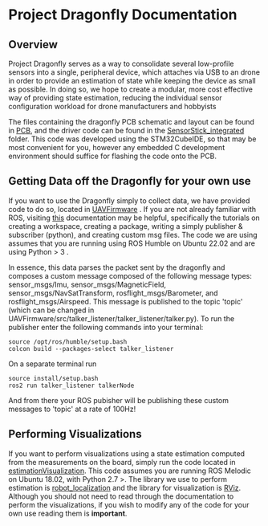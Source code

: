 # Project Dragonfly Documentation

## Overview 

Project Dragonfly serves as a way to consolidate several low-profile sensors into a single, peripheral device, which attaches via USB to an drone in order to provide an estimation of state while keeping the device as small as possible. In doing so, we hope to create a modular, more cost effective way of providing state estimation, reducing the individual sensor configuration workload for drone manufacturers and hobbyists

The files containing the dragonfly PCB schematic and layout can be found in [PCB](https://github.com/markoristicc/Sensor_Stick/tree/prod/PCB), and the driver code can be found in the [SensorStick_integrated](https://github.com/markoristicc/Sensor_Stick/tree/prod/SensorStick_integrated) folder. This code was developed using the STM32CubeIDE, so that may be most convenient for you, however any embedded C development environment should suffice for flashing the code onto the PCB.  

## Getting Data off the Dragonfly for your own use

If you want to use the Dragonfly simply to collect data, we have provided code to do so, located in [UAVFirmware](https://github.com/markoristicc/Sensor_Stick/tree/prod/UAVFirmware) . If you are not already familiar with ROS, visiting [this](https://docs.ros.org/en/humble/Tutorials.html) documentation may be helpful, specifically the tutorials on creating a workspace, creating a package, writing a simply publisher & subscriber (python), and creating custom msg files. The code we are using assumes that you are running using ROS Humble on Ubuntu 22.02 and are using Python > 3 . 

In essence, this data parses the packet sent by the dragonfly and composes a custom message composed of the following message types: sensor_msgs/Imu, sensor_msgs/MagneticField, sensor_msgs/NavSatTransform, rosflight_msgs/Barometer, and rosflight_msgs/Airspeed. This message is published to the topic 'topic' (which can be changed in UAVFirmware/src/talker_listener/talker_listener/talker.py). To run the publisher enter the following commands into your terminal:

```
source /opt/ros/humble/setup.bash
colcon build --packages-select talker_listener 
```
On a separate terminal run
```
source install/setup.bash
ros2 run talker_listener talkerNode
```

And from there your ROS pubisher will be publishing these custom messages to 'topic' at a rate of 100Hz!


## Performing Visualizations

If you want to perform visualizations using a state estimation computed from the measurements on the board, simply run the code located in [estimationVisualization](https://github.com/markoristicc/Sensor_Stick/tree/prod/estimationVisualization). This code assumes you are running ROS Melodic on Ubuntu 18.02, with Python 2.7 >. The library we use to perform estimation is [robot_localization](http://docs.ros.org/en/noetic/api/robot_localization/html/index.html) and the library for visualization is [RViz](http://wiki.ros.org/rviz). Although you should not need to read through the documentation to perform the visualizations, if you wish to modify any of the code for your own use reading them is **important**.
